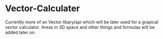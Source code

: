 # Vector-Calculater
Currently more of an Vector libary/api which will be later used for a grapical vector calculator.
Areas in 3D space and other things and formulas will be added later on.
